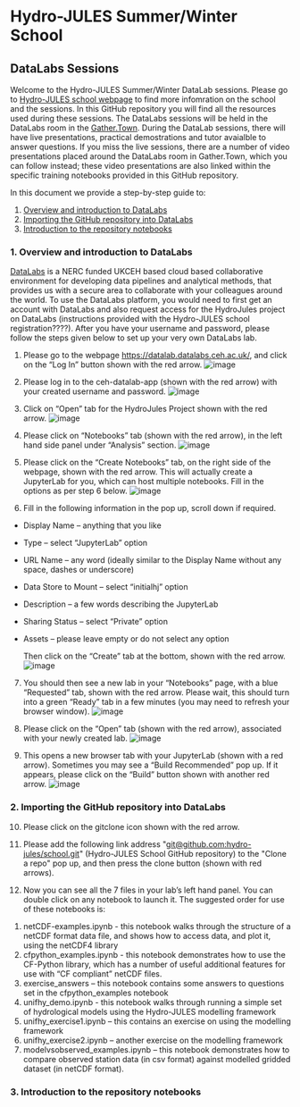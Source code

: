 # Hydro-JULES Summer/Winter School
## DataLabs Sessions

Welcome to the Hydro-JULES Summer/Winter DataLab sessions. Please go to [Hydro-JULES school webpage](https://hydro-jules.org/hydro-jules-school) to find more infomration on the school and the sessions. In this GitHub repository you will find all the resources used during these sessions. The DataLabs sessions will be held in the DataLabs room in the [Gather.Town](https://gather.town/). During the DataLab sessions, there will have live presentations, practical demostrations and tutor avaialble to answer questions. If you miss the live sessions, there are a number of video presentations placed around the DataLabs room in Gather.Town, which you can follow instead; these video presentations are also linked within the specific training notebooks provided in this GitHub repository. 

In this document we provide a step-by-step guide to:
1. [Overview and introduction to DataLabs](#overview_datalabs)
2. [Importing the GitHub repository into DataLabs](#importing_repository)
3. [Introduction to the repository notebooks](#introduction_notebooks)

<a id="overview_datalabs"></a>
### 1. Overview and introduction to DataLabs
[DataLabs](https://datalab-docs.datalabs.ceh.ac.uk/index.html) is a NERC funded UKCEH based cloud based collaborative environment for developing data pipelines and analytical methods, that provides us with a secure area to collaborate with your colleagues around the world. To use the DataLabs platform, you would need to first get an account with DataLabs and also request access for the HydroJules project on DataLabs (instructions provided with the Hydro-JULES school registration????). After you have your username and password, please follow the steps given below to set up your very own DataLabs lab. 

1. Please go to the webpage https://datalab.datalabs.ceh.ac.uk/, and click on the “Log In” button shown with the red arrow.
![image](https://user-images.githubusercontent.com/41617337/171423203-7822c5ff-629f-48e8-99ea-2fc41f43de34.png)

2. Please log in to the ceh-datalab-app (shown with the red arrow) with your created username and password. 
![image](https://user-images.githubusercontent.com/41617337/171423345-e9a5f243-8794-42ed-8ab2-779ce26203fd.png)

3. Click on “Open” tab for the HydroJules Project shown with the red arrow.
![image](https://user-images.githubusercontent.com/41617337/171425909-f4f1dceb-4011-4637-b4a6-727e0241934f.png)

4.	Please click on “Notebooks” tab (shown with the red arrow), in the left hand side panel under “Analysis” section.
![image](https://user-images.githubusercontent.com/41617337/171426012-f1dfef7b-d77b-419f-89e0-61b5bf14f180.png)

5. Please click on the “Create Notebooks” tab, on the right side of the webpage, shown with the red arrow. This will actually create a JupyterLab for you, which can host multiple notebooks. Fill in the options as per step 6 below.
![image](https://user-images.githubusercontent.com/41617337/171426195-6d032164-9c57-4eb5-b043-5e05f20dcaf0.png)

6. Fill in the following information in the pop up, scroll down if required. 
  * Display Name – anything that you like
  * Type – select “JupyterLab” option
  * URL Name – any word (ideally similar to the Display Name without any space, dashes or underscore)
  * Data Store to Mount – select “initialhj” option
  * Description – a few words describing the JupyterLab
  * Sharing Status – select “Private” option
  * Assets – please leave empty or do not select any option

    Then click on the “Create” tab at the bottom, shown with the red arrow. 
![image](https://user-images.githubusercontent.com/41617337/171426272-0db9bfb9-a567-4375-b746-29d992f9581c.png)
    
7. You should then see a new lab in your “Notebooks” page, with a blue “Requested” tab, shown with the red arrow. Please wait, this should turn into a green “Ready” tab in a few minutes (you may need to refresh your browser window).
![image](https://user-images.githubusercontent.com/41617337/171426411-7fee9428-57bb-4a28-a6b7-b860b487080e.png)

8. Please click on the “Open” tab (shown with the red arrow), associated with your newly created lab. 
![image](https://user-images.githubusercontent.com/41617337/171426514-f3339f82-3846-4ad3-b8f3-fbaf6ccb8e3c.png)

9. This opens a new browser tab with your JupyterLab (shown with a red arrow). Sometimes you may see a “Build Recommended” pop up. If it appears, please click on the “Build” button shown with another red arrow. 
![image](https://user-images.githubusercontent.com/41617337/171426657-8956dc63-3631-4686-83e7-13b28aa8e0f3.png)

<a id="importing_repository"></a>
### 2. Importing the GitHub repository into DataLabs

10. Please click on the gitclone icon shown with the red arrow. 

11. Please add the following link address "[git@github.com:hydro-jules/school.git](git@github.com:hydro-jules/school.git)" (Hydro-JULES School GitHub repository) to the "Clone a repo" pop up, and then press the clone button (shown with red arrows). 

12.	 Now you can see all the 7 files in your lab’s left hand panel. You can double click on any notebook to launch it. The suggested order for use of these notebooks is:
1)	netCDF-examples.ipynb - this notebook walks through the structure of a netCDF format data file, and shows how to access data, and plot it, using the netCDF4 library
2)	cfpython_examples.ipynb - this notebook demonstrates how to use the CF-Python library, which has a number of useful additional features for use with “CF compliant” netCDF files.
3)	exercise_answers – this notebook contains some answers to questions set in the cfpython_examples notebook
4)	unifhy_demo.ipynb - this notebook walks through running a simple set of hydrological models using the Hydro-JULES modelling framework
5)	unifhy_exercise1.ipynb – this contains an exercise on using the modelling framework
6)	unifhy_exercise2.ipynb – another exercise on the modelling framework
7)	modelvsobserved_examples.ipynb – this notebook demonstrates how to compare observed station data (in csv format) against modelled gridded dataset (in netCDF format). 

<a id="introduction_notebooks"></a>
### 3. Introduction to the repository notebooks
